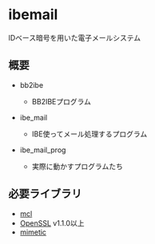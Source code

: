 # ibemail

IDベース暗号を用いた電子メールシステム

## 概要

* bb2ibe
  * BB2IBEプログラム

* ibe_mail
  * IBE使ってメール処理するプログラム

* ibe_mail_prog
  * 実際に動かすプログラムたち

## 必要ライブラリ

* [mcl](https://github.com/herumi/mcl)
* [OpenSSL](https://www.openssl.org/) v1.1.0以上
* [mimetic](http://www.codesink.org/mimetic_mime_library.html)

